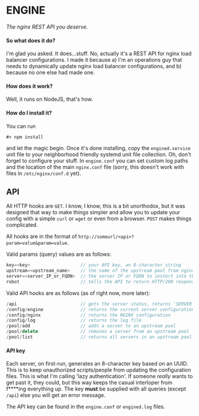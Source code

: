 # ENGINE
*The nginx REST API you deserve.*

#### So what does it do?
I'm glad you asked. It does...stuff. No, actually it's a REST API for nginx load balancer configurations. I made it because a) I'm an operations guy that needs to dynamically update nginx load balancer configurations, and b) because no one else had made one.

#### How does it work?
Well, it runs on NodeJS, that's how.

#### How do I install it?
You can run
```
#> npm install
```
and let the magic begin. Once it's done installing, copy the `engined.service` unit file to your neighborhood friendly systemd unit file collection. Oh, don't forget to configure your stuff. In `engine.conf` you can set custom log paths and the location of the main `nginx.conf` file (sorry, this doesn't work with files in `/etc/nginx/conf.d` yet).

## API
All HTTP hooks are `GET`. I know, I know, this is a bit unorthodox, but it was designed that way to make things simpler and allow you to update your config with a simple `curl` or `wget` or even from a browser. `POST` makes things complicated.

All hooks are in the format of `http://someurl/<api>?param=value&param=value`.

Valid params (query) values are as follows:
```javascript
key=<key>                   // your API key, an 8-character string
upstream=<upstream_name>    // the name of the upstream pool from nginx.conf
server=<server_IP_or_FQDN>  // the server IP or FQDN to instert into the pool
robot                       // tells the API to return HTTP/200 responses instead of text, useful for scripts
```

Valid API hooks are as follows (as of right now, more later):
```c++
/api                        // gets the server status, returns 'SERVER IS UP' or 200
/config/engine              // returns the current server configuration in JSON
/config/nginx               // returns the NGINX configuration
/config/log                 // returns the log file
/pool/add                   // adds a server to an upstream pool
/pool/delete                // removes a server from an upstream pool
/pool/list                  // returns all servers in an upstream pool as JSON
```

#### API key
Each server, on first-run, generates an 8-character key based on an UUID. This is to keep unauthorized scripts/people from updating the configuration files. This is what I'm calling 'lazy authentication'. If someone *really* wants to get past it, they could, but this way keeps the casual interloper from f****ing everything up. The key **must** be supplied with all queries (except `/api`) else you will get an error message.

The API key can be found in the `engine.conf` or `engined.log` files.
